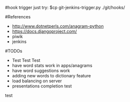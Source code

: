 #hook trigger
just try:
$cp git-jenkins-trigger.py ./git/hooks/

#References
- http://www.dotnetperls.com/anagram-python
- https://docs.djangoproject.com/
- piwik
- jenkins

#TODOs
- Test Test Test
- have word stats work in apps/anagrams
- have word suggestions work
- adding new words to dictionary feature
- load balancing on server
- presentations completion
test

test
